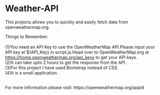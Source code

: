 # Weather-API
This projects allows you to quickly and easily fetch data from openweathermap.org.

Things to Remember: <br />
<br />
(1)You need an API Key to use the OpenWeatherMap API.Please input your API key at ${API_Key} in script.js.Head over to OpenWeatherMap.org at https://home.openweathermap.org/api_keys to get your API keys.<br />
(2)It can take upto 2 hours to get the response from the API.<br />
(3)For this project I have used Bootstrap instead of CSS.<br />
(4)It is a small application.<br />

<br />
For more information please visit: https://openweathermap.org/appid
